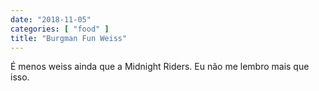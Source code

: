 ```yaml
---
date: "2018-11-05"
categories: [ "food" ]
title: "Burgman Fun Weiss"
---
```

É menos weiss ainda que a Midnight Riders. Eu não me lembro mais que isso.
